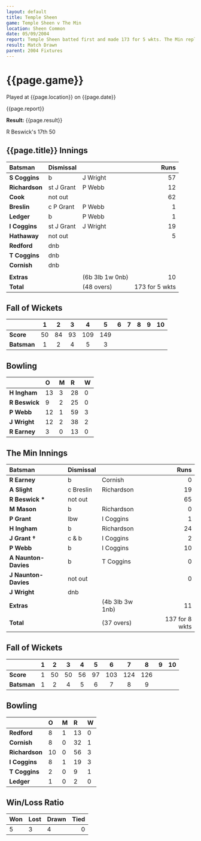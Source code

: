 ```yaml
---
layout: default
title: Temple Sheen
game: Temple Sheen v The Min
location: Sheen Common
date: 05/09/2004
report: Temple Sheen batted first and made 173 for 5 wkts. The Min replied with 137 for 8 wkts
result: Match Drawn
parent: 2004 Fixtures
---
```


# {{page.game}}

Played at {{page.location}} on {{page.date}}

{{page.report}}

**Result:** {{page.result}}

R Beswick's 17th 50

## {{page.title}} Innings

| Batsman | Dismissal |  | Runs |
|:---|:---|---|---:|
| **S Coggins** | b | J Wright | 57 |
| **Richardson** | st J Grant | P Webb | 12 |
| **Cook** | not out |  | 62 |
| **Breslin** | c P Grant | P Webb | 1 |
| **Ledger** | b | P Webb | 1 |
| **I Coggins** | st J Grant | J Wright | 19 |
| **Hathaway** | not out |  | 5 |
| **Redford** | dnb |  |  |
| **T Coggins** | dnb |  |  |
| **Cornish** | dnb |  |  |
|  |  |  |  |
| **Extras** | | (6b 3lb 1w 0nb) | 10 |
| **Total** | | (48 overs) | 173 for 5 wkts |

## Fall of Wickets

| | 1 | 2 | 3 | 4 | 5 | 6 | 7 | 8 | 9 | 10 |
|---|:---:|:---:|:---:|:---:|:---:|:---:|:---:|:---:|:---:|:---:|
| **Score** | 50 | 84 | 93 | 109 | 149 |  |  |  |  |  |
| **Batsman** | 1 | 2 | 4 | 5 | 3 |  |  |  |  |  |

## Bowling

| | O | M | R | W |
|---|:---|:---|:---|:---|
| **H Ingham** | 13 | 3 | 28 | 0 |
| **R Beswick** | 9 | 2 | 25 | 0 |
| **P Webb** | 12 | 1 | 59 | 3 |
| **J Wright** | 12 | 2 | 38 | 2 |
| **R Earney** | 3 | 0 | 13 | 0 |

## The Min Innings

| Batsman | Dismissal |  | Runs |
|:---|:---|---|---:|
| **R Earney** | b | Cornish | 0 |
| **A Slight** | c Breslin | Richardson | 19 |
| **R Beswick &#42;** | not out |  | 65 |
| **M Mason** | b | Richardson | 0 |
| **P Grant** | lbw | I Coggins | 1 |
| **H Ingham** | b | Richardson | 24 |
| **J Grant &#8224;** | c & b | I Coggins | 2 |
| **P Webb** | b | I Coggins | 10 |
| **A Naunton-Davies** | b | T Coggins | 0 |
| **J Naunton-Davies** | not out |  | 0 |
| **J Wright** | dnb |  |  |
| **Extras** | | (4b 3lb 3w 1nb) | 11 |
| **Total** | | (37 overs) | 137 for 8 wkts |

## Fall of Wickets

| | 1 | 2 | 3 | 4 | 5 | 6 | 7 | 8 | 9 | 10 |
|---|:---:|:---:|:---:|:---:|:---:|:---:|:---:|:---:|:---:|:---:|
| **Score** | 1 | 50 | 50 | 56 | 97 | 103 | 124 | 126 |  |  |
| **Batsman** | 1 | 2 | 4 | 5 | 6 | 7 | 8 | 9 |  |  |

## Bowling

| | O | M | R | W |
|---|:---|:---|:---|:---|
| **Redford** | 8 | 1 | 13 | 0 |
| **Cornish** | 8 | 0 | 32 | 1 |
| **Richardson** | 10 | 0 | 56 | 3 |
| **I Coggins** | 8 | 1 | 19 | 3 |
| **T Coggins** | 2 | 0 | 9 | 1 |
| **Ledger** | 1 | 0 | 2 | 0 |

## Win/Loss Ratio

| Won | Lost | Drawn | Tied |
|:---|:---|:---|---:|
| 5 | 3 | 4 | 0 |